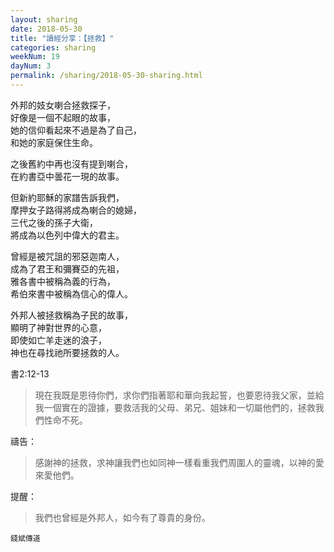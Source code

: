 ```yaml
---
layout: sharing
date: 2018-05-30
title: "讀經分享：【拯救】"
categories: sharing
weekNum: 19
dayNum: 3
permalink: /sharing/2018-05-30-sharing.html
---
```


外邦的妓女喇合拯救探子，  
好像是一個不起眼的故事，  
她的信仰看起來不過是為了自己，  
和她的家庭保住生命。  

之後舊約中再也沒有提到喇合，  
在約書亞中曇花一現的故事。  

但新約耶穌的家譜告訴我們，  
摩押女子路得將成為喇合的媳婦，  
三代之後的孫子大衛，  
將成為以色列中偉大的君主。  

曾經是被咒詛的邪惡迦南人，  
成為了君王和彌賽亞的先祖，  
雅各書中被稱為義的行為，  
希伯來書中被稱為信心的偉人。  

外邦人被拯救稱為子民的故事，  
顯明了神對世界的心意，  
即使如亡羊走迷的浪子，  
神也在尋找祂所要拯救的人。  

書2:12-13
>現在我既是恩待你們，求你們指著耶和華向我起誓，也要恩待我父家，並給我一個實在的證據，要救活我的父母、弟兄、姐妹和一切屬他們的，拯救我們性命不死。

禱告：
>感謝神的拯救，求神讓我們也如同神一樣看重我們周圍人的靈魂，以神的愛來愛他們。

提醒：
>我們也曾經是外邦人，如今有了尊貴的身份。

`錢斌傳道`
